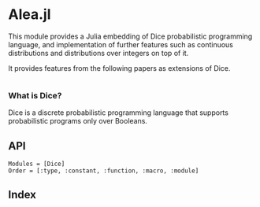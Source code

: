 # Alea.jl

This module provides a Julia embedding of Dice probabilistic programming language, and implementation of further features such as continuous distributions and distributions over integers on top of it.

It provides features from the following papers as extensions of Dice.

```@contents
```

### What is Dice?

Dice is a discrete probabilistic programming language that supports probabilistic programs only over Booleans. 

## API

```@autodocs
Modules = [Dice]
Order = [:type, :constant, :function, :macro, :module]
```

## Index

```@index
```